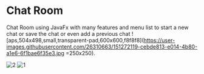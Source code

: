 # Chat Room
Chat Room using JavaFx with many features and menu list to start a new chat or save the chat or even add a previous chat  ![aps,504x498,small,transparent-pad,600x600,f8f8f8](https://user-images.githubusercontent.com/26310663/151272119-cebde813-e014-4b80-a1e6-6f1bae6f35e3.jpg =250x250).


![2](https://user-images.githubusercontent.com/26310663/151271678-8e0c9822-ff7f-4887-b167-5148dd9a2349.jpg)
![1](https://user-images.githubusercontent.com/26310663/151271682-3681d220-1d7c-4925-ae5f-9b47b25940f6.png)
